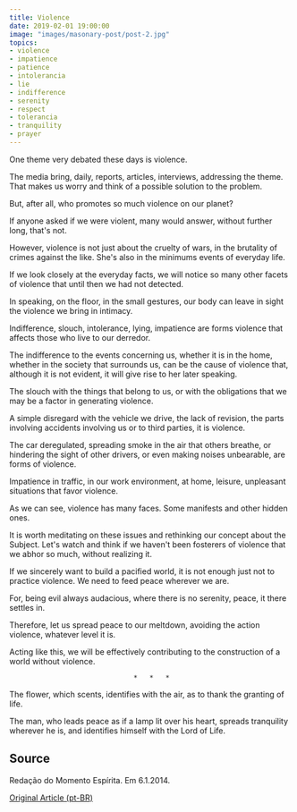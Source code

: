 ```yaml
---
title: Violence
date: 2019-02-01 19:00:00
image: "images/masonary-post/post-2.jpg"
topics: 
- violence
- impatience
- patience
- intolerancia
- lie
- indifference
- serenity
- respect
- tolerancia
- tranquility
- prayer
---
```


One theme very debated these days is violence.

The media bring, daily, reports, articles, interviews,
addressing the theme. That makes us worry and think of a possible
solution to the problem.

But, after all, who promotes so much violence on our planet?

If anyone asked if we were violent, many would answer, without further
long, that's not.

However, violence is not just about the cruelty of wars, in the
brutality of crimes against the like. She's also in the minimums
events of everyday life.

If we look closely at the everyday facts, we will notice
so many other facets of violence that until then we had not detected.

In speaking, on the floor, in the small gestures, our body can leave in sight the
violence we bring in intimacy.

Indifference, slouch, intolerance, lying, impatience are forms
violence that affects those who live to our derredor.

The indifference to the events concerning us, whether it is
in the home, whether in the society that surrounds us, can be the cause of violence that,
although it is not evident, it will give rise to her later speaking.

The slouch with the things that belong to us, or with the obligations that we
may be a factor in generating violence.

A simple disregard with the vehicle we drive, the lack of revision, the parts
involving accidents involving us or to third parties, it is violence.

The car deregulated, spreading smoke in the air that others breathe, or
hindering the sight of other drivers, or even making noises
unbearable, are forms of violence.

Impatience in traffic, in our work environment, at home, leisure,
unpleasant situations that favor violence.

As we can see, violence has many faces. Some manifests and
other hidden ones.

It is worth meditating on these issues and rethinking our concept about the
Subject. Let's watch and think if we haven't been fosterers of violence
that we abhor so much, without realizing it.

If we sincerely want to build a pacified world, it is not enough just not to
practice violence. We need to feed peace wherever we are.

For, being evil always audacious, where there is no serenity, peace, it there
settles in.

Therefore, let us spread peace to our meltdown, avoiding the action
violence, whatever level it is.

Acting like this, we will be effectively contributing to the construction of a
world without violence.

                                   *   *   *

The flower, which scents, identifies with the air, as to thank the
granting of life.

The man, who leads peace as if a lamp lit over his heart,
spreads tranquility wherever he is, and identifies himself with the Lord
of Life.



## Source
Redação do Momento Espírita.
Em 6.1.2014.



[Original Article (pt-BR)](http://www.momento.com.br/pt/ler_texto.php?id=4030)
